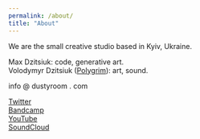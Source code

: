 ```yaml
---
permalink: /about/
title: "About"
---
```



We are the small creative studio based in Kyiv, Ukraine.    

Max Dzitsiuk: code, generative art.  
Volodymyr Dzitsiuk ([Polygrim](http://polygrimmusic.com/)): art, sound.  

info @ dustyroom . com  

[Twitter](https://twitter.com/_dstrm)  
[Bandcamp](http://dustyroom.bandcamp.com/)  
[YouTube](http://youtube.com/dustyroomgames)  
[SoundCloud](http://soundcloud.com/dstrm)  